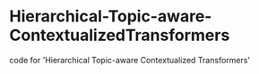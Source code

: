 # Hierarchical-Topic-aware-ContextualizedTransformers
code for 'Hierarchical Topic-aware Contextualized Transformers'
